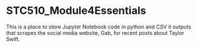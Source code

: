 # STC510_Module4Essentials
This is a place to store Jupyter Notebook code in python and CSV it outputs that scrapes the social media website, Gab, for recent posts about Taylor Swift. 
